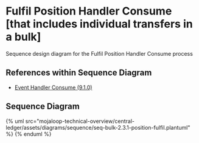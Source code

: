 # Fulfil Position Handler Consume [that includes individual transfers in a bulk]

Sequence design diagram for the Fulfil Position Handler Consume process

## References within Sequence Diagram

* [Event Handler Consume (9.1.0)](../../central-event-processor/9.1.0-event-handler-placeholder.md)

## Sequence Diagram

{% uml src="mojaloop-technical-overview/central-ledger/assets/diagrams/sequence/seq-bulk-2.3.1-position-fulfil.plantuml" %}
{% enduml %}